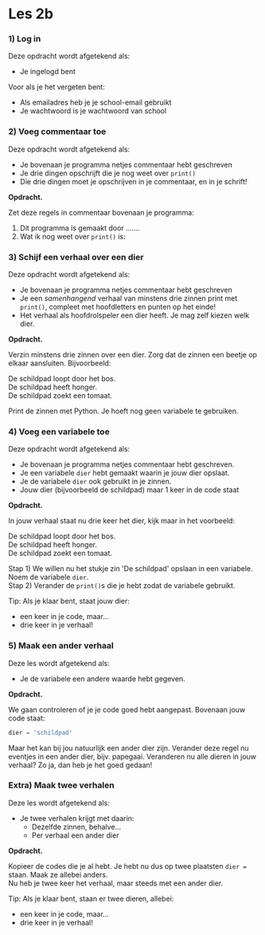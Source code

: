 # Les 2b

### 1\) Log in 

Deze opdracht wordt afgetekend als:

* Je ingelogd bent 

Voor als je het vergeten bent:

* Als emailadres heb je je school-email gebruikt
* Je wachtwoord is je wachtwoord van school

### 2\) Voeg commentaar toe 

Deze opdracht wordt afgetekend als: 

* Je bovenaan je programma netjes commentaar hebt geschreven
* Je drie dingen opschrijft die je nog weet over `print()`
* Die drie dingen moet je opschrijven in je commentaar, en in je schrift!

**Opdracht.** 

Zet deze regels in commentaar bovenaan je programma:   
1. Dit programma is gemaakt door …….  
2. Wat ik nog weet over `print()` is: 

### 3\) Schijf een verhaal over een dier 

Deze opdracht wordt afgetekend als:

* Je bovenaan je programma netjes commentaar hebt geschreven
* Je een _samenhangend_ verhaal van minstens drie zinnen print met `print()`, compleet met hoofdletters en punten op het einde! 
* Het verhaal als hoofdrolspeler een dier heeft. Je mag zelf kiezen welk dier.

**Opdracht.**

Verzin minstens drie zinnen over een dier. Zorg dat de zinnen een beetje op elkaar aansluiten. Bijvoorbeeld:

De schildpad loopt door het bos.  
De schildpad heeft honger.  
De schildpad zoekt een tomaat.

Print de zinnen met Python. Je hoeft nog geen variabele te gebruiken.

### 4\) Voeg een variabele toe

Deze opdracht wordt afgetekend als:

* Je bovenaan je programma netjes commentaar hebt geschreven.
* Je een variabele `dier` hebt gemaakt waarin je jouw dier opslaat. 
* Je de variabele `dier` ook gebruikt in je zinnen.
* Jouw dier \(bijvoorbeeld de schildpad\) maar 1 keer in de code staat

**Opdracht.**

In jouw verhaal staat nu drie keer het dier, kijk maar in het voorbeeld:

De schildpad loopt door het bos.  
De schildpad heeft honger.  
De schildpad zoekt een tomaat.

Stap 1\) We willen nu het stukje zin 'De schildpad' opslaan in een variabele. Noem de variabele `dier`.  
Stap 2\) Verander de `print()`s die je hebt zodat de variabele gebruikt.

Tip: Als je klaar bent, staat jouw dier:

* een keer in je code, maar...
* drie keer in je verhaal!

### 5\) Maak een ander verhaal

Deze les wordt afgetekend als:

* Je de variabele een andere waarde hebt gegeven.

**Opdracht.**

We gaan controleren of je je code goed hebt aangepast. Bovenaan jouw code staat:

```python
dier = 'schildpad' 
```

Maar het kan bij jou natuurlijk een ander dier zijn. Verander deze regel nu eventjes in een ander dier, bijv. papegaai. Veranderen nu alle dieren in jouw verhaal? Zo ja, dan heb je het goed gedaan!

### Extra\) Maak twee verhalen

Deze les wordt afgetekend als:

* Je twee verhalen krijgt met daarin:
  * Dezelfde zinnen, behalve...
  * Per verhaal een ander dier

**Opdracht.**

Kopieer de codes die je al hebt. Je hebt nu dus op twee plaatsten `dier =` staan. Maak ze allebei anders.  
Nu heb je twee keer het verhaal, maar steeds met een ander dier.

Tip: Als je klaar bent, staan er twee dieren, allebei:

* een keer in je code, maar...
* drie keer in je verhaal!
